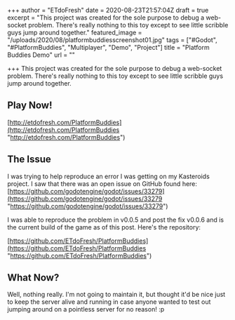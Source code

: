 +++
author = "ETdoFresh"
date = 2020-08-23T21:57:04Z
draft = true
excerpt = "This project was created for the sole purpose to debug a web-socket problem. There's really nothing to this toy except to see little scribble guys jump around together."
featured_image = "/uploads/2020/08/platformbuddiesscreenshot01.jpg"
tags = ["#Godot", "#PlatformBuddies", "Multiplayer", "Demo", "Project"]
title = "Platform Buddies Demo"
url = ""

+++
This project was created for the sole purpose to debug a web-socket problem. There's really nothing to this toy except to see little scribble guys jump around together. 

## Play Now!

[http://etdofresh.com/PlatformBuddies](http://etdofresh.com/PlatformBuddies "http://etdofresh.com/PlatformBuddies")

## The Issue

I was trying to help reproduce an error I was getting on my Kasteroids project. I saw that there was an open issue on GitHub found here: [https://github.com/godotengine/godot/issues/33279](https://github.com/godotengine/godot/issues/33279 "https://github.com/godotengine/godot/issues/33279")

I was able to reproduce the problem in v0.0.5 and post the fix v0.0.6 and is the current build of the game as of this post. Here's the repository:

[https://github.com/ETdoFresh/PlatformBuddies](https://github.com/ETdoFresh/PlatformBuddies "https://github.com/ETdoFresh/PlatformBuddies")

## What Now?

Well, nothing really. I'm not going to maintain it, but thought it'd be nice just to keep the server alive and running in case anyone wanted to test out jumping around on a pointless server for no reason! :p 